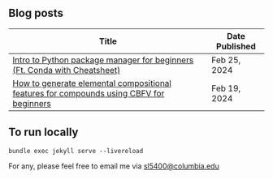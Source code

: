## Blog posts
| Title | Date Published |
| ----- | -------------- |
| [Intro to Python package manager for beginners (Ft. Conda with Cheatsheet)](https://bobleesj.github.io/tutorial/2024/02/26/intro-to-python-package-manager.html) | Feb 25, 2024 |
| [How to generate elemental compositional features for compounds using CBFV for beginners](https://bobleesj.github.io/tutorial/2024/02/19/tutorial-CBFV.html) | Feb 19, 2024 |

## To run locally
```
bundle exec jekyll serve --livereload
```

For any, please feel free to email me via sl5400@columbia.edu